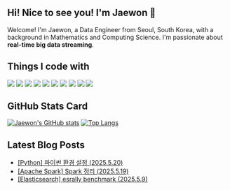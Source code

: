 ## Hi! Nice to see you! I'm Jaewon 👋

Welcome! I'm Jaewon, a Data Engineer from Seoul, South Korea, with a background in Mathematics and Computing Science.
I'm passionate about **real-time big data streaming**.

## Things I code with 
<p align="left">
  <img src="https://img.shields.io/badge/Python-3776AB?style=flat-square&logo=Python&logoColor=white"/>
  <img src="https://img.shields.io/badge/Airflow-017CEE?style=flat-square&logo=Apache%20Airflow&logoColor=white"/>
  <img src="https://img.shields.io/badge/Spark-E25A1C?style=flat-square&logo=Apache%20Spark&logoColor=white"/>
  <img src="https://img.shields.io/badge/Hadoop-66CCFF?style=flat-square&logo=Apache%20Hadoop&logoColor=white"/>
  <img src="https://img.shields.io/badge/Trino-DD00A1?style=flat-square&logo=Trino&logoColor=white"/>
  <img src="https://img.shields.io/badge/Kafka-231F20?style=flat-square&logo=Apache%20Kafka&logoColor=white"/>
  <img src="https://img.shields.io/badge/MySQL-4479A1?style=flat-square&logo=MySQL&logoColor=white"/>
  <img src="https://img.shields.io/badge/Snowflake-29B5E8?style=flat-square&logo=Snowflake&logoColor=white"/>
  <img src="https://img.shields.io/badge/Elasticsearch-005571?style=flat-square&logo=Elasticsearch&logoColor=white"/>
  <img src="https://img.shields.io/badge/Postman-FF6C37?style=flat-square&logo=Postman&logoColor=white"/>
</p>


## GitHub Stats Card

[![Jaewon's GitHub stats](https://github-readme-stats.vercel.app/api?username=jaelim095)](https://github.com/jaelim095/github-readme-stats)
[![Top Langs](https://github-readme-stats.vercel.app/api/top-langs/?username=jaelim095)](https://github.com/anuraghazra/github-readme-stats)
## Latest Blog Posts
- [[Python] 파이썬 환경 설정 (2025.5.20)](https://velog.io/@jaelim095/Python-%ED%8C%8C%EC%9D%B4%EC%8D%AC-%ED%99%98%EA%B2%BD-%EC%84%A4%EC%A0%95)
- [[Apache Spark] Spark 정리 (2025.5.19)](https://velog.io/@jaelim095/Apache-Spark)
- [[Elasticsearch] esrally benchmark (2025.5.9)](https://velog.io/@jaelim095/Elasticsearch-esrally-benchmark)